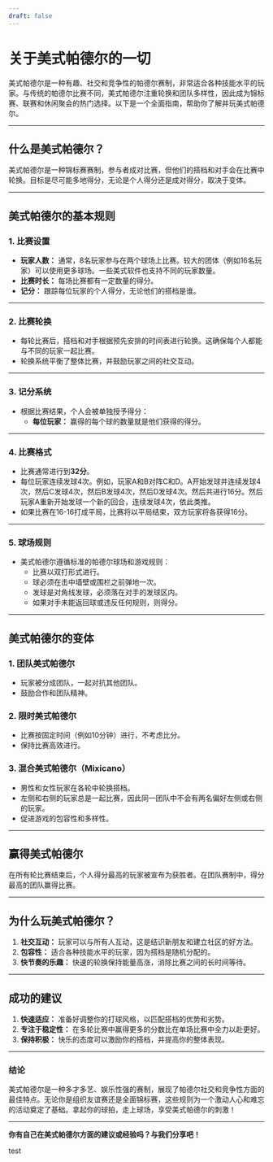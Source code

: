 ```yaml
---
draft: false
---
```

# 关于美式帕德尔的一切

美式帕德尔是一种有趣、社交和竞争性的帕德尔赛制，非常适合各种技能水平的玩家。与传统的帕德尔比赛不同，美式帕德尔注重轮换和团队多样性，因此成为锦标赛、联赛和休闲聚会的热门选择。以下是一个全面指南，帮助你了解并玩美式帕德尔。

---

## **什么是美式帕德尔？**

美式帕德尔是一种锦标赛赛制，参与者成对比赛，但他们的搭档和对手会在比赛中轮换。目标是尽可能多地得分，无论是个人得分还是成对得分，取决于变体。

---

## **美式帕德尔的基本规则**

### **1. 比赛设置**
- **玩家人数：** 通常，8名玩家参与在两个球场上比赛。较大的团体（例如16名玩家）可以使用更多球场。一些美式软件也支持不同的玩家数量。
- **比赛时长：** 每场比赛都有一定数量的得分。
- **记分：** 跟踪每位玩家的个人得分，无论他们的搭档是谁。

---

### **2. 比赛轮换**
- 每轮比赛后，搭档和对手根据预先安排的时间表进行轮换。这确保每个人都能与不同的玩家一起比赛。
- 轮换系统平衡了整体比赛，并鼓励玩家之间的社交互动。

---

### **3. 记分系统**
- 根据比赛结果，个人会被单独授予得分：
  - **每位玩家：** 赢得的每个球的数量就是他们获得的得分。

---

### **4. 比赛格式**
- 比赛通常进行到**32分**。
- 每位玩家连续发球4次。例如，玩家A和B对阵C和D。A开始发球并连续发球4次，然后C发球4次，然后B发球4次，然后D发球4次。然后共进行16分。然后玩家A重新开始发球一个新的回合，连续发球4次，依此类推。
- 如果比赛在16-16打成平局，比赛将以平局结束，双方玩家将各获得16分。

---

### **5. 球场规则**
- 美式帕德尔遵循标准的帕德尔球场和游戏规则：
  - 比赛以双打形式进行。
  - 球必须在击中墙壁或围栏之前弹地一次。
  - 发球是对角线发球，必须落在对手的发球区内。
  - 如果对手未能返回球或违反任何规则，则得分。

---

## **美式帕德尔的变体**

### **1. 团队美式帕德尔**
- 玩家被分成团队，一起对抗其他团队。
- 鼓励合作和团队精神。

### **2. 限时美式帕德尔**
- 比赛按固定时间（例如10分钟）进行，不考虑比分。
- 保持比赛高效进行。

### **3. 混合美式帕德尔（Mixicano）**
- 男性和女性玩家在各轮中轮换搭档。
- 左侧和右侧的玩家总是一起比赛，因此同一团队中不会有两名偏好左侧或右侧的玩家。
- 促进游戏的包容性和多样性。

---

## **赢得美式帕德尔**

在所有轮比赛结束后，个人得分最高的玩家被宣布为获胜者。在团队赛制中，得分最高的团队赢得比赛。

---

## **为什么玩美式帕德尔？**

1. **社交互动：** 玩家可以与所有人互动，这是结识新朋友和建立社区的好方法。
2. **包容性：** 适合各种技能水平的玩家，因为搭档是随机分配的。
3. **快节奏的乐趣：** 快速的轮换保持能量高涨，消除比赛之间的长时间等待。

---

## **成功的建议**

1. **快速适应：** 准备好调整你的打球风格，以匹配搭档的优势和劣势。
2. **专注于稳定性：** 在多轮比赛中赢得更多的分数比在单场比赛中全力以赴更好。
3. **保持积极：** 快乐的态度可以激励你的搭档，并提高你的整体表现。

---

### **结论**

美式帕德尔是一种多才多艺、娱乐性强的赛制，展现了帕德尔社交和竞争性方面的最佳特点。无论你是组织友谊赛还是全面锦标赛，这些规则为一个激动人心和难忘的活动奠定了基础。拿起你的球拍，走上球场，享受美式帕德尔的刺激！

---

**你有自己在美式帕德尔方面的建议或经验吗？与我们分享吧！**

test